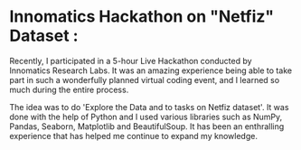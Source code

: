 # Innomatics Hackathon on "Netfiz" Dataset :
Recently, I participated in a 5-hour Live Hackathon conducted by Innomatics Research Labs. It was an amazing experience being able to take part in such a wonderfully planned virtual coding event, and I learned so much during the entire process.

The idea was to do 'Explore the Data and to tasks on Netfiz dataset'. It was done with the help of Python and I used various libraries such as NumPy, Pandas, Seaborn, Matplotlib and BeautifulSoup.
It has been an enthralling experience that has helped me continue to expand my knowledge.
